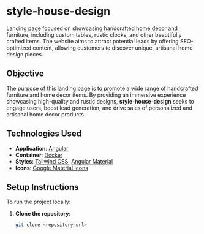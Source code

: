 # style-house-design

Landing page focused on showcasing handcrafted home decor and furniture, including custom tables, rustic clocks, and other beautifully crafted items. The website aims to attract potential leads by offering SEO-optimized content, allowing customers to discover unique, artisanal home design pieces.

## Objective

The purpose of this landing page is to promote a wide range of handcrafted furniture and home decor items. By providing an immersive experience showcasing high-quality and rustic designs, **style-house-design** seeks to engage users, boost lead generation, and drive sales of personalized and artisanal home decor products.

## Technologies Used

- **Application**: [Angular](https://angular.dev/overview)
- **Container**: [Docker](https://docs.docker.com/)
- **Styles**: [Tailwind CSS](https://tailwindcss.com/docs/installation), [Angular Material](https://material.angular.io/)
- **Icons**: [Google Material Icons](https://fonts.google.com/icons)

[//]: # (- **SEO Optimization**: Tailored meta tags, content structuring, and dynamic title management for better visibility on search engines.)

## Setup Instructions

To run the project locally:

1. **Clone the repository**:
   ```bash
   git clone <repository-url>
